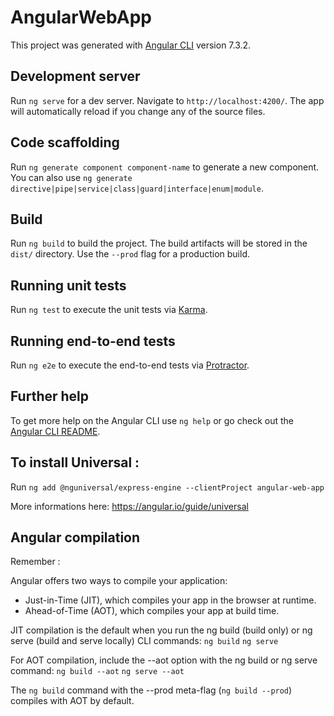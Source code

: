 # AngularWebApp

This project was generated with [Angular CLI](https://github.com/angular/angular-cli) version 7.3.2.

## Development server

Run `ng serve` for a dev server. Navigate to `http://localhost:4200/`. The app will automatically reload if you change any of the source files.

## Code scaffolding

Run `ng generate component component-name` to generate a new component. You can also use `ng generate directive|pipe|service|class|guard|interface|enum|module`.

## Build

Run `ng build` to build the project. The build artifacts will be stored in the `dist/` directory. Use the `--prod` flag for a production build.

## Running unit tests

Run `ng test` to execute the unit tests via [Karma](https://karma-runner.github.io).

## Running end-to-end tests

Run `ng e2e` to execute the end-to-end tests via [Protractor](http://www.protractortest.org/).

## Further help

To get more help on the Angular CLI use `ng help` or go check out the [Angular CLI README](https://github.com/angular/angular-cli/blob/master/README.md).


## To install Universal :

Run `ng add @nguniversal/express-engine --clientProject angular-web-app`

More informations here:
https://angular.io/guide/universal


## Angular compilation

Remember :

Angular offers two ways to compile your application:

- Just-in-Time (JIT), which compiles your app in the browser at runtime.
- Ahead-of-Time (AOT), which compiles your app at build time.

JIT compilation is the default when you run the ng build (build only) or ng serve (build and serve locally) CLI commands:
`ng build`
`ng serve`

For AOT compilation, include the --aot option with the ng build or ng serve command:
`ng build --aot`
`ng serve --aot`

The `ng build` command with the --prod meta-flag (`ng build --prod`) compiles with AOT by default.
